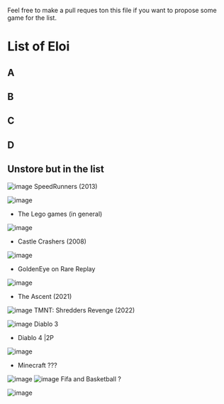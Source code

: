 Feel free to make a pull reques ton this file if you want to propose some game for the list.



# List of Eloi

## A

## B

## C

## D


## Unstore but in the list

![image](https://github.com/OpenMacroInput/StreamChatableProject/assets/99685407/97aef140-0804-402c-b481-4102d4430489)
SpeedRunners (2013)

![image](https://github.com/OpenMacroInput/StreamChatableProject/assets/99685407/813f4eaa-2b58-454e-ad12-3ab06db75cfb)
- The Lego games (in general)

![image](https://github.com/OpenMacroInput/StreamChatableProject/assets/99685407/724651e9-7c48-4895-b923-acf61564f7bf)
- Castle Crashers (2008)

![image](https://github.com/OpenMacroInput/StreamChatableProject/assets/99685407/121c8f1d-51cd-4f31-b965-38602e50e806)
- GoldenEye on Rare Replay

![image](https://github.com/OpenMacroInput/StreamChatableProject/assets/99685407/6cb99d51-7721-4724-a2c1-970643391d04)
- The Ascent (2021)

![image](https://github.com/OpenMacroInput/StreamChatableProject/assets/99685407/aecf1e29-5e2e-482c-bf00-de2cbdf6269a)
TMNT: Shredders Revenge (2022)


  ![image](https://github.com/OpenMacroInput/StreamChatableProject/assets/99685407/1e63b049-9c62-4fee-a97f-562faf63618b)
Diablo 3 

- Diablo 4 |2P

![image](https://github.com/OpenMacroInput/StreamChatableProject/assets/99685407/eb6178ab-0e8e-4007-a8f9-1c11c2c9fd36)
- Minecraft ???


![image](https://github.com/OpenMacroInput/StreamChatableProject/assets/99685407/c72afca5-5db4-45fa-8836-f0fa4066472d)
![image](https://github.com/OpenMacroInput/StreamChatableProject/assets/99685407/c56133a6-9364-4ac1-b040-1a8fcd38b9b4)
Fifa and Basketball ?

![image](https://github.com/OpenMacroInput/StreamChatableProject/assets/99685407/c57adc96-0978-4509-acdf-f24d4c4a4dd9)
